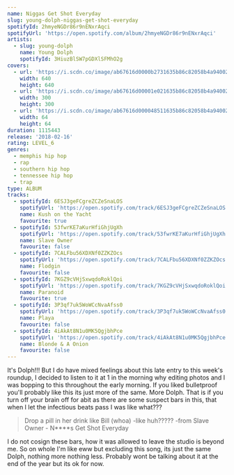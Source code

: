```yaml
---
name: Niggas Get Shot Everyday
slug: young-dolph-niggas-get-shot-everyday
spotifyId: 2hmyeNGDr86r9nENxrAqci
spotifyUrl: 'https://open.spotify.com/album/2hmyeNGDr86r9nENxrAqci'
artists:
  - slug: young-dolph
    name: Young Dolph
    spotifyId: 3HiuzBlSW7pGDXlSFMhO2g
covers:
  - url: 'https://i.scdn.co/image/ab67616d0000b2731635b86c82058b4a940026e4'
    width: 640
    height: 640
  - url: 'https://i.scdn.co/image/ab67616d00001e021635b86c82058b4a940026e4'
    width: 300
    height: 300
  - url: 'https://i.scdn.co/image/ab67616d000048511635b86c82058b4a940026e4'
    width: 64
    height: 64
duration: 1115443
release: '2018-02-16'
rating: LEVEL_6
genres:
  - memphis hip hop
  - rap
  - southern hip hop
  - tennessee hip hop
  - trap
type: ALBUM
tracks:
  - spotifyId: 6ESJ3geFCgreZCZeSnaLOS
    spotifyUrl: 'https://open.spotify.com/track/6ESJ3geFCgreZCZeSnaLOS'
    name: Kush on the Yacht
    favourite: true
  - spotifyId: 53fwrKE7aKurHfiGhjUgXh
    spotifyUrl: 'https://open.spotify.com/track/53fwrKE7aKurHfiGhjUgXh'
    name: Slave Owner
    favourite: false
  - spotifyId: 7CALFbu56XDXNf0ZZKZOcs
    spotifyUrl: 'https://open.spotify.com/track/7CALFbu56XDXNf0ZZKZOcs'
    name: Flodgin
    favourite: false
  - spotifyId: 7KGZ9cVHjSxwqdoRoklQoi
    spotifyUrl: 'https://open.spotify.com/track/7KGZ9cVHjSxwqdoRoklQoi'
    name: Paranoid
    favourite: true
  - spotifyId: 3P3qf7uk5WoWCcNvaAfss0
    spotifyUrl: 'https://open.spotify.com/track/3P3qf7uk5WoWCcNvaAfss0'
    name: Playa
    favourite: false
  - spotifyId: 4iAkAt8N1u0MK5QgjbhPce
    spotifyUrl: 'https://open.spotify.com/track/4iAkAt8N1u0MK5QgjbhPce'
    name: Blonde & A Onion
    favourite: false
---
```

It's Dolph!!! But I do have mixed feelings about this late entry to this week's roundup, I
decided to listen to it at 1 in the morning why editing photos and I was bopping to this
throughout the early morning. If you liked bulletproof you'll probably like this its just
more of the same. More Dolph. That is if you turn off your brain off for abit as there are
some suspect bars in this, that when I let the infectious beats pass I was like what???

> Drop a pill in her drink like Bill (whoa)
-like huh?????
-from Slave Owner - N****s Get Shot Everyday

I do not cosign these bars, how it was allowed to leave the studio is beyond me. So on whole
I'm like eww but excluding this song, its just the same Dolph, nothing more nothing less.
Probably wont be talking about it at the end of the year but its ok for now.
